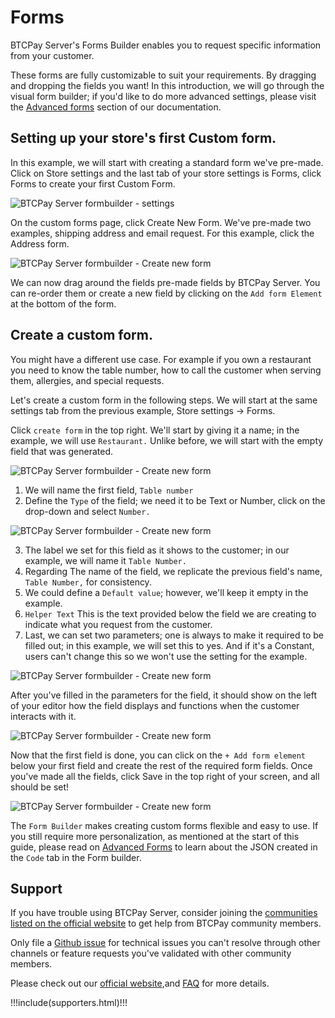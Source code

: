 # Forms

BTCPay Server's Forms Builder enables you to request specific information from your customer. 

These forms are fully customizable to suit your requirements. By dragging and dropping the fields you want!
In this introduction, we will go through the visual form builder; if you'd like to do more advanced settings, please visit the [Advanced forms](./AdvancedForms.md) section of our documentation. 

## Setting up your store's first Custom form. 

In this example, we will start with creating a standard form we've pre-made. 
Click on Store settings and the last tab of your store settings is Forms, click Forms to create your first Custom Form. 

![BTCPay Server formbuilder - settings](./img/formbuilder/btcpayformbuilder1.png)

On the custom forms page, click Create New Form. 
We've pre-made two examples, shipping address and email request. 
For this example, click the Address form. 

![BTCPay Server formbuilder - Create new form](./img/formbuilder/btcpayformbuilder2.png)

We can now drag around the fields pre-made fields by BTCPay Server. 
You can re-order them or create a new field by clicking on the `Add form Element` at the bottom of the form. 

## Create a custom form.

You might have a different use case. For example if you own a restaurant you need to know the table number, how to call the customer when serving them, allergies, and special requests. 

Let's create a custom form in the following steps. 
We will start at the same settings tab from the previous example, Store settings -> Forms.

Click `create form` in the top right. 
We'll start by giving it a name; in the example, we will use `Restaurant.` 
Unlike before, we will start with the empty field that was generated. 

![BTCPay Server formbuilder - Create new form](./img/formbuilder/btcpayformbuilder2-1.png)

1. We will name the first field, `Table number` 
2. Define the `Type` of the field; we need it to be Text or Number, click on the drop-down and select `Number.`

![BTCPay Server formbuilder - Create new form](./img/formbuilder/btcpayformbuilder2-2.png)

3. The label we set for this field as it shows to the customer; in our example, we will name it `Table Number.`
4. Regarding The name of the field, we replicate the previous field's name, `Table Number,` for consistency. 
5. We could define a `Default value`; however, we'll keep it empty in the example.
6. `Helper Text` This is the text provided below the field we are creating to indicate what you request from the customer. 
7. Last, we can set two parameters; one is always to make it required to be filled out; in this example, we will set this to yes. And if it's a Constant, users can't change this so we won't use the setting for the example. 

![BTCPay Server formbuilder - Create new form](./img/formbuilder/btcpayformbuilder2-3.png)

After you've filled in the parameters for the field, it should show on the left of your editor how the field displays and functions when the customer interacts with it. 

![BTCPay Server formbuilder - Create new form](./img/formbuilder/btcpayformbuilder2-4.png)

Now that the first field is done, you can click on the `+ Add form element` below your first field and create the rest of the required form fields. Once you've made all the fields, click Save in the top right of your screen, and all should be set! 

![BTCPay Server formbuilder - Create new form](./img/formbuilder/btcpayformbuilder3.png)

The `Form Builder` makes creating custom forms flexible and easy to use. If you still require more personalization, as mentioned at the start of this guide, please read on [Advanced Forms](./AdvancedForms.md) to learn about the JSON created in the `Code` tab in the Form builder. 

## Support

If you have trouble using BTCPay Server, consider joining the [communities listed on the official website](https://btcpayserver.org/#communityCTA) to get help from BTCPay community members.

Only file a [Github issue](https://github.com/btcpayserver/btcpayserver/issues) for technical issues you can't resolve through other channels or feature requests you've validated with other community members.

Please check out our [official website](https://btcpayserver.org/),and [FAQ](./FAQ/README.md#btcpay-frequently-asked-questions-and-common-issues) for more details.

!!!include(supporters.html)!!!

